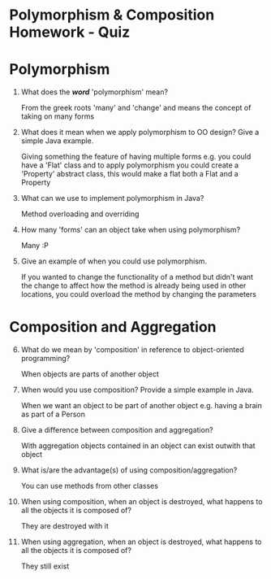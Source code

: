 # Polymorphism & Composition Homework - Quiz

# Polymorphism

1. What does the ___word___ 'polymorphism' mean?

    From the greek roots 'many' and 'change' and means the concept of taking on many forms

2. What does it mean when we apply polymorphism to OO design? Give a simple Java example.

    Giving something the feature of having multiple forms e.g. you could have a 'Flat' class and to apply polymorphism you could create a 'Property' abstract class, this would make a flat both a Flat and a Property

3. What can we use to implement polymorphism in Java?

    Method overloading and overriding

4. How many 'forms' can an object take when using polymorphism?

    Many :P

5. Give an example of when you could use polymorphism.

    If you wanted to change the functionality of a method but didn't want the change to affect how the method is already being used in other locations, you could overload the method by changing the parameters



# Composition and Aggregation

6. What do we mean by 'composition' in reference to object-oriented programming?

    When objects are parts of another object

7. When would you use composition? Provide a simple example in Java.

    When we want an object to be part of another object e.g. having a brain as part of a Person

8. Give a difference between composition and aggregation?

    With aggregation objects contained in an object can exist outwith that object

9. What is/are the advantage(s) of using composition/aggregation?

    You can use methods from other classes

10. When using composition, when an object is destroyed, what happens to all the objects it is composed of?

    They are destroyed with it

11. When using aggregation, when an object is destroyed, what happens to all the objects it is composed of?

    They still exist